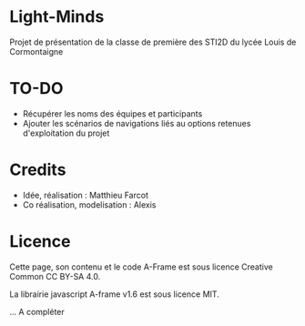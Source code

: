 # Light-Minds

Projet de présentation de la classe de première des STI2D du lycée Louis de Cormontaigne

# TO-DO

- Récupérer les noms des équipes et participants
- Ajouter les scénarios de navigations liés au options retenues d'exploitation du projet

# Credits

- Idée, réalisation : Matthieu Farcot
- Co réalisation, modelisation : Alexis

# Licence

Cette page, son contenu et le code A-Frame est sous licence Creative Common CC BY-SA 4.0.

La librairie javascript A-frame v1.6 est sous licence MIT.



... A compléter
